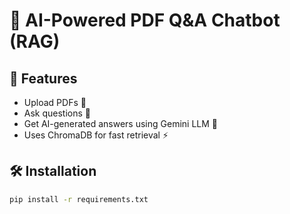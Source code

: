 # 📄 AI-Powered PDF Q&A Chatbot (RAG)

## 🚀 Features
- Upload PDFs 📄
- Ask questions 💬
- Get AI-generated answers using Gemini LLM 🤖
- Uses ChromaDB for fast retrieval ⚡

## 🛠 Installation
```sh
pip install -r requirements.txt
